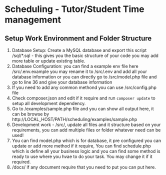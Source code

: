 # Scheduling - Tutor/Student Time management 

## Setup Work Environment and Folder Structure 
1. Database Setup: Create a MySQL database and export this script /sql/*.sql - this gives you the basic structure of your code you may add more table or update existing table. 
2. Database Configuration: you can find a example env file here /src/.env.example you may rename it to /src/.env and add all your database information or you can directly go to /src/model.php file and go to line 36 and give your database information
3. If you need to add any common methond you can use /src/config.php file 
4. Check composer.json and edit if it require and run `composer update` to setup all development dependency. 
5. Go to /examples/sample.php file and you can show all output here, it can be browse by http://LOCAL_HOST/PATH/scheduling/examples/sample.php
6. Development work - /src/, update all files and it structure based on your requirements, you can add multiple files or folder whatever need can be used! 
7. You can find model.php which is for database, it pre configured you can update or add more method if it require, You can find schedule.php which is define all your business logic and you can find some method is ready to use where you hvae to do your task. You may change it if it required. 
8. /docs/ if any document require that you need to put you can put here. 